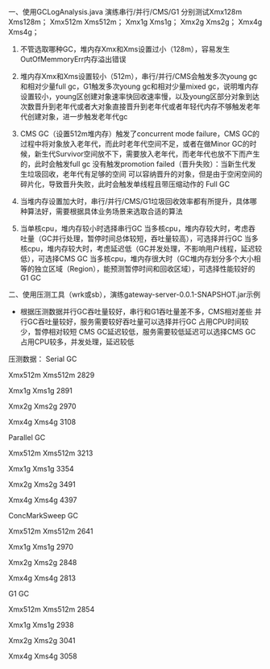 一、使用GCLogAnalysis.java 演练串行/并行/CMS/G1
分别测试Xmx128m Xms128m；
Xmx512m Xms512m；
Xmx1g Xms1g；
Xmx2g Xms2g；
Xmx4g Xms4g；

1. 不管选取哪种GC，堆内存Xmx和Xms设置过小（128m），容易发生OutOfMemmoryErr内存溢出错误

2. 堆内存Xmx和Xms设置较小（512m），串行/并行/CMS会触发多次young gc和相对少量full gc，G1触发多次young gc和相对少量mixed gc，说明堆内存设置较小，young区创建对象速率快回收速率慢，以及young区部分对象到达次数晋升到老年代或者大对象直接晋升到老年代或者年轻代内存不够触发老年代创建对象，进一步触发老年代gc

3. CMS GC（设置512m堆内存）触发了concurrent mode failure，CMS GC的过程中将对象放入老年代，而此时老年代空间不足，或者在做Minor GC的时候，新生代Survivor空间放不下，需要放入老年代，而老年代也放不下而产生的，此时会触发full gc
   没有触发promotion failed（晋升失败）：当新生代发生垃圾回收，老年代有足够的空间  可以容纳晋升的对象，但是由于空闲空间的碎片化，导致晋升失败，此时会触发单线程且带压缩动作的 Full GC

4. 当堆内存设置加大时，串行/并行/CMS/G1垃圾回收效率都有所提升，具体哪种算法好，需要根据具体业务场景来选取合适的算法

5. 当单核cpu，堆内存较小时选择串行GC
当多核cpu，堆内存较大时，考虑吞吐量（GC并行处理，暂停时间总体较短，吞吐量较高），可选择并行GC
当多核cpu，堆内存较大时，考虑延迟低（GC并发处理，不影响用户线程，延迟较低），可选择CMS GC
当多核cpu，堆内存很大时（GC堆内存划分多个大小相等的独立区域（Region），能预测暂停时间和回收区域），可选择性能较好的G1 GC



二、使用压测工具（wrk或sb），演练gateway-server-0.0.1-SNAPSHOT.jar示例

* 根据压测数据并行GC吞吐量较好，串行和G1吞吐量差不多，CMS相对差些
并行GC吞吐量较好，服务需要较好吞吐量可以选择并行GC 占用CPU时间较少，暂停相对较短
CMS GC延迟较低，服务需要较低延迟可以选择CMS GC 占用CPU较多，并发处理，延迟较低

压测数据：
Serial GC 

Xmx512m Xms512m    2829

Xmx1g Xms1g        2891

Xmx2g Xms2g        2970

Xmx4g Xms4g        3108


Parallel GC

Xmx512m Xms512m    3213

Xmx1g Xms1g        3354

Xmx2g Xms2g        3491

Xmx4g Xms4g        4397



ConcMarkSweep GC

Xmx512m Xms512m    2641

Xmx1g Xms1g        2970

Xmx2g Xms2g        2848

Xmx4g Xms4g        2813


G1 GC

Xmx512m Xms512m    2854

Xmx1g Xms1g        2938

Xmx2g Xms2g        3041

Xmx4g Xms4g        3058


